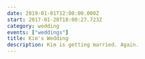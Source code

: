 ```yaml
---
date: 2019-01-01T12:00:00.000Z
start: 2017-01-28T18:00:27.723Z
category: wedding
events: ["weddings"]
title: Kim's Wedding
description: Kim is getting married. Again.
---
```


